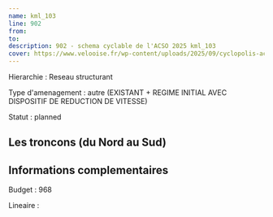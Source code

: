 ```yaml
---
name: kml_103 
line: 902
from: 
to:  
description: 902 - schema cyclable de l'ACSO 2025 kml_103 
cover: https://www.velooise.fr/wp-content/uploads/2025/09/cyclopolis-acso-default.jpg
---
```

Hierarchie : Reseau structurant

Type d'amenagement : autre (EXISTANT + REGIME INITIAL AVEC DISPOSITIF DE REDUCTION DE VITESSE)

Statut : planned

## Les troncons (du Nord au Sud)

## Informations complementaires

Budget  : 968 

Lineaire :

